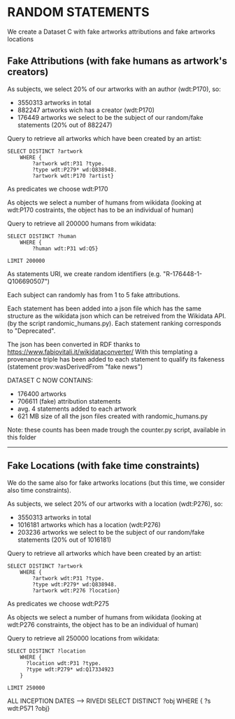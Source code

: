 # RANDOM STATEMENTS

We create a Dataset C with fake artworks attributions and fake artworks locations

## Fake Attributions (with fake humans as artwork's creators)

As subjects, we select 20% of our artworks with an author (wdt:P170), so:
  - 3550313 artworks in total
  - 882247 artworks wich has a creator (wdt:P170)
  - 176449 artworks we select to be the subject of our random/fake statements (20% out of 882247)

Query to retrieve all artworks which have been created by an artist:
```
SELECT DISTINCT ?artwork
    WHERE {
        ?artwork wdt:P31 ?type.
        ?type wdt:P279* wd:Q838948.
        ?artwork wdt:P170 ?artist}
```

As predicates we choose wdt:P170

As objects we select a number of humans from wikidata (looking at wdt:P170 costraints, the object has to be an individual of human)

Query to retrieve all 200000 humans from wikidata:

```
SELECT DISTINCT ?human
    WHERE {
        ?human wdt:P31 wd:Q5}

LIMIT 200000
```

As statements URI, we create random identifiers (e.g. "R-176448-1-Q106690507")

Each subject can randomly has from 1 to 5 fake attributions.

Each statement has been added into a json file which has the same structure as the wikidata json which can be retreived from the Wikidata API. (by the script randomic_humans.py). Each statement ranking corresponds to "Deprecated".

The json has been converted in RDF thanks to https://www.fabiovitali.it/wikidataconverter/
With this templating a provenance triple has been added to each statement to qualify its fakeness (statement prov:wasDerivedFrom "fake news")

DATASET C NOW CONTAINS:
- 176400 artworks
- 706611 (fake) attribution statements
- avg. 4 statements added to each artwork
- 621 MB size of all the json files created with randomic_humans.py

Note: these counts has been made trough the counter.py script, available in this folder


******************************************************************************************************************************************************************

## Fake Locations (with fake time constraints)

We do the same also for fake artworks locations (but this time, we consider also time constraints).

As subjects, we select 20% of our artworks with a location (wdt:P276), so:
  - 3550313 artworks in total
  - 1016181 artworks which has a location (wdt:P276)
  - 203236 artworks we select to be the subject of our random/fake statements (20% out of 1016181)

Query to retrieve all artworks which have been created by an artist:
```
SELECT DISTINCT ?artwork
    WHERE {
        ?artwork wdt:P31 ?type.
        ?type wdt:P279* wd:Q838948.
        ?artwork wdt:P276 ?location}
```
As predicates we choose wdt:P275

As objects we select a number of humans from wikidata (looking at wdt:P276 constraints, the object has to be an individual of human)

Query to retrieve all 250000 locations from wikidata:

```
SELECT DISTINCT ?location
    WHERE {
      ?location wdt:P31 ?type.
      ?type wdt:P279* wd:Q17334923
    }

LIMIT 250000
```


ALL INCEPTION DATES --> RIVEDI
SELECT DISTINCT ?obj
    WHERE {
        ?s wdt:P571 ?obj}
